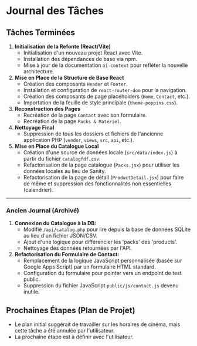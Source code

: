 # Journal des Tâches

## Tâches Terminées

1.  **Initialisation de la Refonte (React/Vite)**
    - Initialisation d'un nouveau projet React avec Vite.
    - Installation des dépendances de base via npm.
    - Mise à jour de la documentation `ai-context` pour refléter la nouvelle architecture.
2.  **Mise en Place de la Structure de Base React**
    - Création des composants `Header` et `Footer`.
    - Installation et configuration de `react-router-dom` pour la navigation.
    - Création des composants de page placeholders (`Home`, `Contact`, etc.).
    - Importation de la feuille de style principale (`theme-poppins.css`).
3.  **Reconstruction des Pages**
    - Recréation de la page `Contact` avec son formulaire.
    - Recréation de la page `Packs & Matériel`.
4.  **Nettoyage Final**
    - Suppression de tous les dossiers et fichiers de l'ancienne application PHP (`vendor`, `views`, `src`, `api`, etc.).
5.  **Mise en Place du Catalogue Local**
    - Création d'une source de données locale (`src/data/index.js`) à partir du fichier `catalogfdf.csv`.
    - Refactorisation de la page catalogue (`Packs.jsx`) pour utiliser les données locales au lieu de Sanity.
    - Refactorisation de la page de détail (`ProductDetail.jsx`) pour faire de même et suppression des fonctionnalités non essentielles (calendrier).

---

### Ancien Journal (Archivé)

1.  **Connexion du Catalogue à la DB:**
    - Modifié `/api/catalog.php` pour lire depuis la base de données SQLite au lieu d'un fichier JSON/CSV.
    - Ajout d'une logique pour différencier les 'packs' des 'products'.
    - Nettoyage des données retournées par l'API.
2.  **Refactorisation du Formulaire de Contact:**
    - Remplacement de la logique JavaScript personnalisée (basée sur Google Apps Script) par un formulaire HTML standard.
    - Configuration du formulaire pour pointer vers un endpoint de test public.
    - Suppression du fichier JavaScript `public/js/contact.js` devenu inutile.

## Prochaines Étapes (Plan de Projet)
- Le plan initial suggérait de travailler sur les horaires de cinéma, mais cette tâche a été annulée par l'utilisateur.
- La prochaine étape est à définir avec l'utilisateur.
